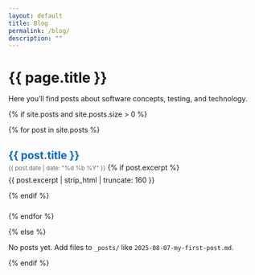```yaml
---
layout: default
title: Blog
permalink: /blog/
description: ""
---
```


<h1 style="margin-bottom: 1rem;">{{ page.title }}</h1>
<p> Here you’ll find posts about software concepts, testing, and technology.</p>

{% if site.posts and site.posts.size > 0 %}
  <ul style="list-style: none; padding-left: 0;">
  {% for post in site.posts %}
    <li style="margin-bottom: 1.5rem;">
      <h2 style="margin-bottom: 0.2rem;">
        <a href="{{ post.url | relative_url }}" style="text-decoration: none; color: #0366d6;">
          {{ post.title }}
        </a>
      </h2>
      <small style="color: #666;">{{ post.date | date: "%d %b %Y" }}</small>
      {% if post.excerpt %}
        <p style="margin-top: 0.5rem;">{{ post.excerpt | strip_html | truncate: 160 }}</p>
      {% endif %}
    </li>
  {% endfor %}
  </ul>
{% else %}
  <p>No posts yet. Add files to <code>_posts/</code> like <code>2025-08-07-my-first-post.md</code>.</p>
{% endif %}

